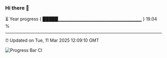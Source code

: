 ### Hi there 👋

⏳ Year progress { █████▁▁▁▁▁▁▁▁▁▁▁▁▁▁▁▁▁▁▁▁▁▁▁▁▁ } 19.04 %

---

⏰ Updated on Tue, 11 Mar 2025 12:09:10 GMT

![Progress Bar CI](https://github.com/liununu/liununu/workflows/Progress%20Bar%20CI/badge.svg)
